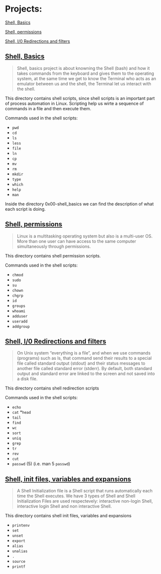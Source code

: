 # Projects:
[Shell, Basics](#0x00-shell_basics)

[Shell, permissions](#0x01-shell_permissions)

[Shell, I/0 Redirections and filters](#0x02-shell_redirections)



## [Shell, Basics](#0x00-shell_basics)

> Shell, basics project is about knowning the Shell (bash) and how it takes commands from the keyboard and gives them to the operating system, at the same time we get to know the Terminal who acts as an emulator between us and the shell, the Terminal let us interact with the shell.

This directory contains shell scripts, since shell scripts is an important part of process automation in Linux. Scripting help us wirte a sequence of commands in a file and then execute them.

Commands used in the shell scripts:
* `pwd`
* `cd`
* `ls`
* `less`
* `file`
* `ln`
* `cp`
* `mv`
* `rm`
* `mkdir`
* `type`
* `which`
* `help`
* `man`

Inside the directory 0x00-shell_basics we can find the description of what each script is doing.


## [Shell, permissions](#0x01-shell_permissions)
> Linux is a multitasking operating system but also is a multi-user OS. More than one user can have access to the same computer simultaneously through permissions.

This directory contains shell permission scripts.

Commands used in the shell scripts:

* `chmod`
* `sudo`
* `su`
* `chown`
* `chgrp`
* `id`
* `groups`
* `whoami`
* `adduser`
* `useradd`
* `addgroup`


## [Shell, I/0 Redirections and filters](#0x02-shell_redirections)
> On Unix system “everything is a file”, and when we use commands (programs) such as ls, that command send their results to a special file called standard output (stdout) and their status messages to another file called standard error (stderr). By default, both standard output and standard error are linked to the screen and not saved into a disk file.

This directory contains shell redirection scripts

Commands used in the shell scripts:

* `echo`
* `cat`
*`head`
* `tail`
* `find`
* `wc`
* `sort`
* `uniq`
* `grep`
* `tr`
* `rev`
* `cut`
* `passwd` (5) (i.e. man 5 `passwd`)


## [Shell, init files, variables and expansions](#0x03-shell_variables_expansions)
> A Shell Initialization file is a Shell script that runs automatically each time the Shell executes. We have 3 types of Shell and Shell Initialization Files are used respectevely: interactive non-login Shell, interactive login Shell and non interactive Shell.

This directory contains shell init files, variables and expansions

* `printenv`
* `set`
* `unset`
* `export`
* `alias`
* `unalias`
* `.`
* `source`
* `printf`

